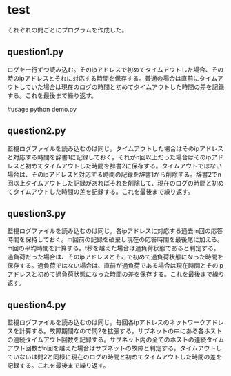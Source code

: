 # test

それぞれの問ごとにプログラムを作成した。

<h2>question1.py</h2>
ログを一行ずつ読み込む。そのipアドレスで初めてタイムアウトした場合、その時のipアドレスとそれに対応する時間を保存する。普通の場合は直前にタイムアウトしていた場合は現在のログの時間と初めてタイムアウトした時間の差を記録する。これを最後まで繰り返す。<bd>

#usage
python demo.py
  
<h2>question2.py</h2>
監視ログファイルを読み込むのは同じ。タイムアウトした場合はそのipアドレスと対応する時間を辞書1に記録しておく。それがn回以上だった場合はそのipアドレスと初めてタイムアウトした時間を辞書2に保存する。<bd>タイムアウトではない場合は、そのipアドレスと対応する時間の記録を辞書1から削除する。辞書2でn回以上タイムアウトした記録があればそれを削除して、現在のログの時間と初めてタイムアウトした時間の差を記録する。これを最後まで繰り返す。<bd>

<h2>question3.py</h2>
監視ログファイルを読み込むのは同じ。各ipアドレスに対応する過去m回の応答時間を保持しておく。m回前の記録を破棄し現在の応答時間を最後尾に加える。m回の平均時間を計算する。t秒を越えた場合は過負荷状態であると判定する。過負荷だった場合は、そのipアドレスとそこで初めて過負荷状態になった時間を保存する。過負荷ではない場合は、直前が過負荷である場合は現在時間とそのipアドレスと初めて過負荷状態になった時間の差を保存する。これを最後まで繰り返す。<bd>

<h2>question4.py</h2>
監視ログファイルを読み込むのは同じ。毎回各ipアドレスのネットワークアドレスを計算する。故障期間なので問2を拡張する。サブネットの中にある各ホストの連続タイムアウト回数を記録する。サブネット内の全てのホストの連続タイムアウト回数がn回を越えた場合はサブネットの故障と判定する。タイムアウトしていないは問2と同様に現在のログの時間と初めてタイムアウトした時間の差を記録する。これを最後まで繰り返す。<bd>

